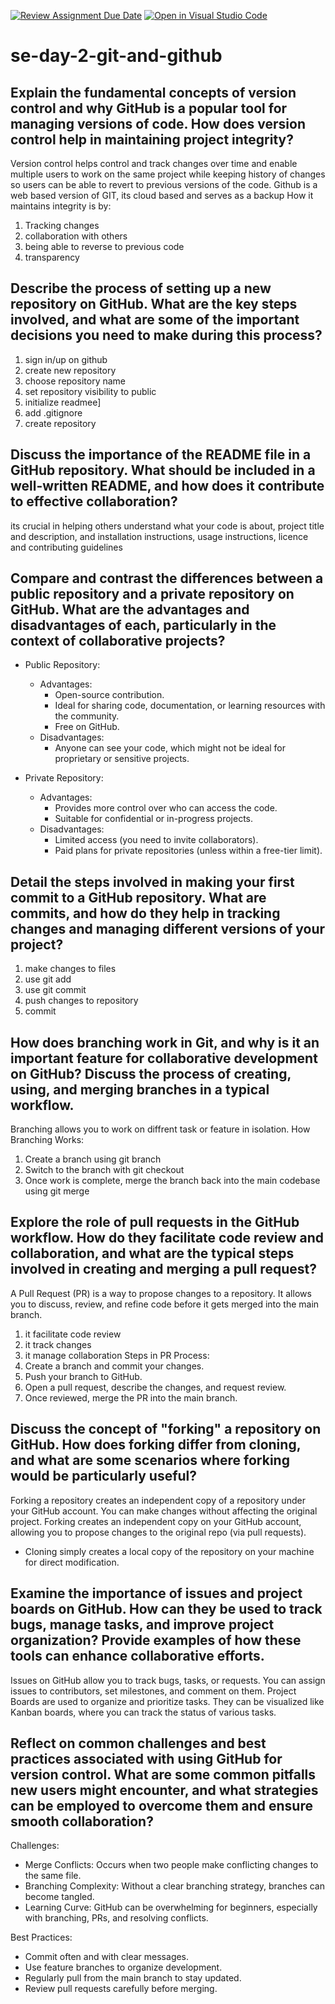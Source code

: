[![Review Assignment Due Date](https://classroom.github.com/assets/deadline-readme-button-22041afd0340ce965d47ae6ef1cefeee28c7c493a6346c4f15d667ab976d596c.svg)](https://classroom.github.com/a/8wgCKhpZ)
[![Open in Visual Studio Code](https://classroom.github.com/assets/open-in-vscode-2e0aaae1b6195c2367325f4f02e2d04e9abb55f0b24a779b69b11b9e10269abc.svg)](https://classroom.github.com/online_ide?assignment_repo_id=18409660&assignment_repo_type=AssignmentRepo)
# se-day-2-git-and-github
## Explain the fundamental concepts of version control and why GitHub is a popular tool for managing versions of code. How does version control help in maintaining project integrity?
Version control helps control and track changes over time and enable multiple users to work on the same project while keeping history of changes so users can be able to revert to previous versions of the code. Github is a web based version of GIT, its cloud based and serves as a backup
How it maintains integrity is by: 
1. Tracking changes
2. collaboration with others
3. being able to reverse to previous code
4. transparency



## Describe the process of setting up a new repository on GitHub. What are the key steps involved, and what are some of the important decisions you need to make during this process?
1. sign in/up on github
2. create new repository
3. choose repository name
4. set repository visibility to public
5. initialize readmee]
6. add .gitignore
7. create repository


## Discuss the importance of the README file in a GitHub repository. What should be included in a well-written README, and how does it contribute to effective collaboration?
its crucial in helping others understand what your code is about, project title and description, and installation instructions, usage instructions, licence and contributing guidelines

## Compare and contrast the differences between a public repository and a private repository on GitHub. What are the advantages and disadvantages of each, particularly in the context of collaborative projects?
- Public Repository:
   - Advantages:
     - Open-source contribution.
     - Ideal for sharing code, documentation, or learning resources with the community.
     - Free on GitHub.
   - Disadvantages:
     - Anyone can see your code, which might not be ideal for proprietary or sensitive projects.
   
- Private Repository:
   - Advantages:
     - Provides more control over who can access the code.
     - Suitable for confidential or in-progress projects.
   - Disadvantages:
     - Limited access (you need to invite collaborators).
     - Paid plans for private repositories (unless within a free-tier limit).


## Detail the steps involved in making your first commit to a GitHub repository. What are commits, and how do they help in tracking changes and managing different versions of your project?
1. make changes to files
2. use git add
3. use git commit
4. push changes to repository
5. commit 

## How does branching work in Git, and why is it an important feature for collaborative development on GitHub? Discuss the process of creating, using, and merging branches in a typical workflow.
Branching allows you to work on diffrent task or feature in isolation.
How Branching Works:
1. Create a branch using git branch
2. Switch to the branch with git checkout
3. Once work is complete, merge the branch back into the main codebase using git merge 


## Explore the role of pull requests in the GitHub workflow. How do they facilitate code review and collaboration, and what are the typical steps involved in creating and merging a pull request?
A Pull Request (PR) is a way to propose changes to a repository. It allows you to discuss, review, and refine code before it gets merged into the main branch.
1. it facilitate code review
2. it track changes
3. it manage collaboration
Steps in PR Process:
1. Create a branch and commit your changes.
2. Push your branch to GitHub.
3. Open a pull request, describe the changes, and request review.
4. Once reviewed, merge the PR into the main branch.



## Discuss the concept of "forking" a repository on GitHub. How does forking differ from cloning, and what are some scenarios where forking would be particularly useful?
Forking a repository creates an independent copy of a repository under your GitHub account. You can make changes without affecting the original project.
 Forking creates an independent copy on your GitHub account, allowing you to propose changes to the original repo (via pull requests).
- Cloning simply creates a local copy of the repository on your machine for direct modification.



## Examine the importance of issues and project boards on GitHub. How can they be used to track bugs, manage tasks, and improve project organization? Provide examples of how these tools can enhance collaborative efforts.
Issues on GitHub allow you to track bugs, tasks, or requests. You can assign issues to contributors, set milestones, and comment on them.
Project Boards are used to organize and prioritize tasks. They can be visualized like Kanban boards, where you can track the status of various tasks.





## Reflect on common challenges and best practices associated with using GitHub for version control. What are some common pitfalls new users might encounter, and what strategies can be employed to overcome them and ensure smooth collaboration?
Challenges:
- Merge Conflicts: Occurs when two people make conflicting changes to the same file.
- Branching Complexity: Without a clear branching strategy, branches can become tangled.
- Learning Curve: GitHub can be overwhelming for beginners, especially with branching, PRs, and resolving conflicts.
  
Best Practices:
- Commit often and with clear messages.
- Use feature branches to organize development.
- Regularly pull from the main branch to stay updated.
- Review pull requests carefully before merging.

